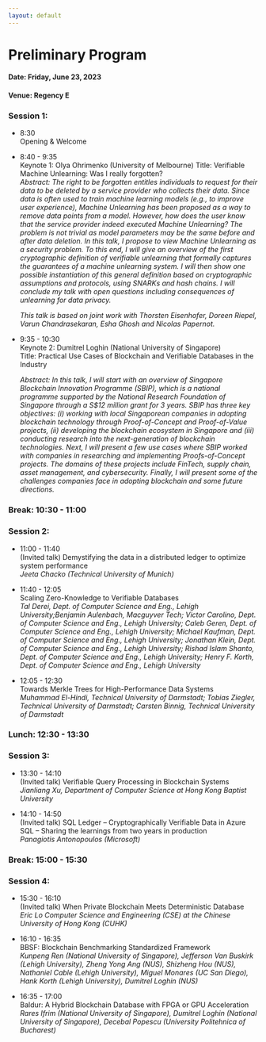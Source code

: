 ```yaml
---
layout: default 
---
```

# Preliminary Program

#### Date: Friday, June 23, 2023
#### Venue: Regency E


### Session 1: 
* 8:30      
    Opening & Welcome
* 8:40 - 9:35   
    Keynote 1: Olya Ohrimenko (University of Melbourne) 
    Title: Verifiable Machine Unlearning: Was I really forgotten?  
    *Abstract: The right to be forgotten entitles individuals to request for their data to be deleted by a service provider who collects their data. Since data is often used to train machine learning models (e.g., to improve user experience), Machine Unlearning has been proposed as a way to remove data points from a model. However, how does the user know that the service provider indeed executed Machine Unlearning? The problem is not trivial as model parameters may be the same before and after data deletion. In this talk, I propose to view Machine Unlearning as a security problem. To this end, I will give an overview of the first cryptographic definition of verifiable unlearning that formally captures the guarantees of a machine unlearning system. I will then show one possible instantiation of this general definition based on cryptographic assumptions and protocols, using SNARKs and hash chains. I will conclude my talk with open questions including consequences of unlearning for data privacy.*
    
    *This talk is based on joint work with Thorsten Eisenhofer, Doreen Riepel, Varun Chandrasekaran, Esha Ghosh and Nicolas Papernot.*
    
* 9:35 - 10:30      
    Keynote 2: Dumitrel Loghin (National University of Singapore)    
    Title: Practical Use Cases of Blockchain and Verifiable Databases in the Industry

    *Abstract: In this talk, I will start with an overview of Singapore Blockchain Innovation Programme (SBIP), which is a national programme supported by the National Research Foundation of Singapore through a S$12 million grant for 3 years. SBIP has three key objectives: (i) working with local Singaporean companies in adopting blockchain technology through Proof-of-Concept and Proof-of-Value projects, (ii) developing the blockchain ecosystem in Singapore and (iii) conducting research into the next-generation of blockchain technologies. Next, I will present a few use cases where SBIP worked with companies in researching and implementing Proofs-of-Concept projects. The domains of these projects include FinTech, supply chain, asset management, and cybersecurity. Finally, I will present some of the challenges companies face in adopting blockchain and some future directions.*

### Break: 10:30 - 11:00
### Session 2: 
* 11:00 - 11:40      
    (Invited talk) Demystifying the data in a distributed ledger to optimize system performance      
    *Jeeta Chacko (Technical University of Munich)*

* 11:40 - 12:05     
    Scaling Zero-Knowledge to Verifiable Databases   
    *Tal Derei, Dept. of Computer Science and Eng., Lehigh University;Benjamin Aulenbach, Macguyver Tech; Victor Carolino, Dept. of Computer Science and Eng., Lehigh University; Caleb Geren, Dept. of Computer Science and Eng., Lehigh University; Michael Kaufman, Dept. of Computer Science and Eng., Lehigh University; Jonathan Klein, Dept. of Computer Science and Eng., Lehigh University; Rishad Islam Shanto, Dept. of Computer Science and Eng., Lehigh University; Henry F. Korth, Dept. of Computer Science and Eng., Lehigh University*

* 12:05 - 12:30     
    Towards Merkle Trees for High-Performance Data Systems   
    *Muhammad El-Hindi, Technical University of Darmstadt; Tobias Ziegler, Technical University of Darmstadt; Carsten Binnig, Technical University of Darmstadt*

### Lunch: 12:30 - 13:30

### Session 3: 
* 13:30 - 14:10     
    (Invited talk) Verifiable Query Processing in Blockchain Systems     
    *Jianliang Xu, Department of Computer Science at Hong Kong Baptist University*
    
* 14:10 - 14:50     
    (Invited talk) SQL Ledger – Cryptographically Verifiable Data in Azure SQL – Sharing the learnings from two years in production  
    *Panagiotis Antonopoulos (Microsoft)*

### Break: 15:00 - 15:30

### Session 4:
* 15:30 - 16:10     
    (Invited talk) When Private Blockchain Meets Deterministic Database      
    *Eric Lo  Computer Science and Engineering (CSE) at the Chinese University of Hong Kong (CUHK)*

* 16:10 - 16:35     
    BBSF: Blockchain Benchmarking Standardized Framework        
    *Kunpeng Ren (National University of Singapore), Jefferson Van Buskirk (Lehigh University), Zheng Yong Ang (NUS), Shizheng Hou (NUS), Nathaniel Cable (Lehigh University), Miguel Monares (UC San Diego), Hank Korth (Lehigh University), Dumitrel Loghin (NUS)*

* 16:35 - 17:00     
    Baldur: A Hybrid Blockchain Database with FPGA or GPU Acceleration      
    *Rares Ifrim (National University of Singapore), Dumitrel Loghin (National University of Singapore), Decebal Popescu (University Politehnica of Bucharest)* 







